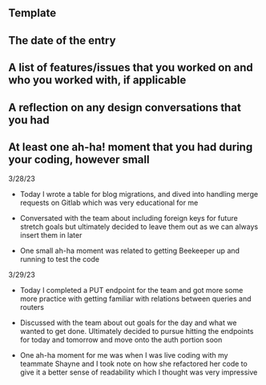 ## Template

## The date of the entry

## A list of features/issues that you worked on and who you worked with, if applicable

## A reflection on any design conversations that you had

## At least one ah-ha! moment that you had during your coding, however small

3/28/23

- Today I wrote a table for blog migrations, and dived into handling merge requests on Gitlab which was very educational for me

- Conversated with the team about including foreign keys for future stretch goals but ultimately decided to leave them out as we can always insert them in later

- One small ah-ha moment was related to getting Beekeeper up and running to test the code

3/29/23

- Today I completed a PUT endpoint for the team and got more some more practice with getting familiar with relations between queries and routers

- Discussed with the team about out goals for the day and what we wanted to get done. Ultimately decided to pursue hitting the endpoints for today and tomorrow and move onto the auth portion soon

- One ah-ha moment for me was when I was live coding with my teammate Shayne and I took note on how she refactored her code to give it a better sense of readability which I thought was very impressive
